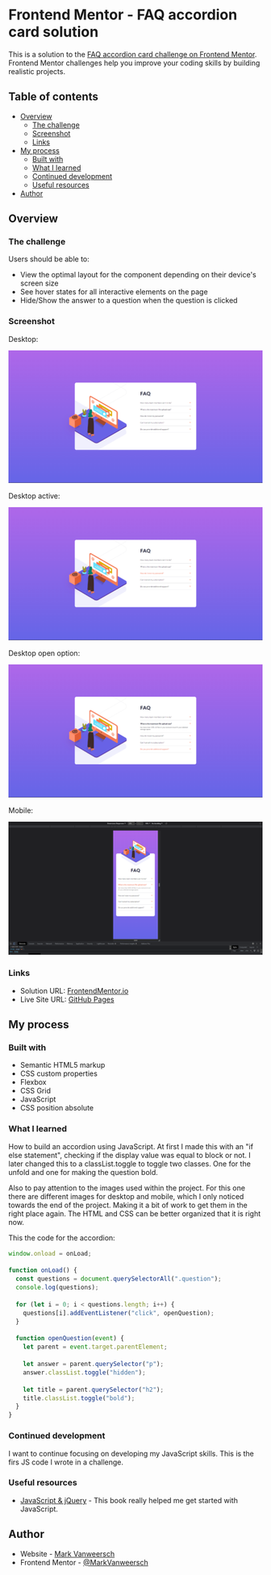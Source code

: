 # Frontend Mentor - FAQ accordion card solution

This is a solution to the [FAQ accordion card challenge on Frontend Mentor](https://www.frontendmentor.io/challenges/faq-accordion-card-XlyjD0Oam). Frontend Mentor challenges help you improve your coding skills by building realistic projects. 

## Table of contents

- [Overview](#overview)
  - [The challenge](#the-challenge)
  - [Screenshot](#screenshot)
  - [Links](#links)
- [My process](#my-process)
  - [Built with](#built-with)
  - [What I learned](#what-i-learned)
  - [Continued development](#continued-development)
  - [Useful resources](#useful-resources)
- [Author](#author)

## Overview

### The challenge

Users should be able to:

- View the optimal layout for the component depending on their device's screen size
- See hover states for all interactive elements on the page
- Hide/Show the answer to a question when the question is clicked

### Screenshot

Desktop:

![](./solution/desktop.png)

Desktop active:

![](./solution/dekstop-active.png)

Desktop open option:

![](./solution/desktop-open.png)

Mobile:

![](./solution/mobile.png)


### Links

- Solution URL: [FrontendMentor.io](https://www.frontendmentor.io/solutions/faq-accordion-card-made-with-js-grid-and-position-absolute-y-o-LfGzFf)
- Live Site URL: [GitHub Pages](https://markvanweersch.github.io/faq-accordion-card/)

## My process

### Built with

- Semantic HTML5 markup
- CSS custom properties
- Flexbox
- CSS Grid
- JavaScript
- CSS position absolute

### What I learned

How to build an accordion using JavaScript. At first I made this with an "if else statement", checking if the display value was equal to block or not. I later changed this to a classList.toggle to toggle two classes. One for the unfold and one for making the question bold.

Also to pay attention to the images used within the project. For this one there are different images for desktop and mobile, which I only noticed towards the end of the project. Making it a bit of work to get them in the right place again. The HTML and CSS can be better organized that it is right now.

This the code for the accordion:

```js
window.onload = onLoad;

function onLoad() {
  const questions = document.querySelectorAll(".question");
  console.log(questions);

  for (let i = 0; i < questions.length; i++) {
    questions[i].addEventListener("click", openQuestion);
  }

  function openQuestion(event) {
    let parent = event.target.parentElement;

    let answer = parent.querySelector("p");
    answer.classList.toggle("hidden");

    let title = parent.querySelector("h2");
    title.classList.toggle("bold");
  }
}
```

### Continued development

I want to continue focusing on developing my JavaScript skills. This is the firs JS code I wrote in a challenge.

### Useful resources

- [JavaScript & jQuery](https://www.vanduurenmedia.nl/EAN/9789463561396/Handboek_JavaScript_en_jQuery_3e_editie) - This book really helped me get started with JavaScript.

## Author

- Website - [Mark Vanweersch](https://markvanweersch.github.io/)
- Frontend Mentor - [@MarkVanweersch](https://www.frontendmentor.io/profile/MarkVanweersch)